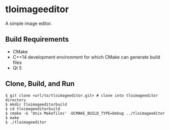 # tloimageeditor

A simple image editor.

## Build Requirements

* CMake
* C++14 development environment for which CMake can generate build files
* Qt 5

## Clone, Build, and Run

```
$ git clone <url/to/tloimageeditor.git> # clone into tloimageeditor directory
$ mkdir tloimageeditorbuild
$ cd tloimageeditorbuild
$ cmake -G 'Unix Makefiles' -DCMAKE_BUILD_TYPE=Debug ../tloimageeditor
$ make
$ ./tloimageeditor
```

